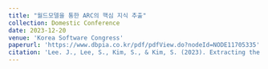 ```yaml
---
title: "월드모델을 통한 ARC의 핵심 지식 추출"
collection: Domestic Conference
date: 2023-12-20
venue: 'Korea Software Congress'
paperurl: 'https://www.dbpia.co.kr/pdf/pdfView.do?nodeId=NODE11705335'
citation: 'Lee. J., Lee, S., Kim, S., & Kim, S. (2023). Extracting the Core Knowledge of ARC with the World Model. Korea Software Congress.'
---
```

